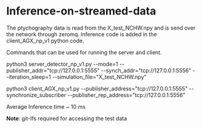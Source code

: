 # Inference-on-streamed-data


The ptychography data is read from the X_test_NCHW.npy and is send over the network through zeromq.
Inference code is added in the client_AGX_np_v1 python code. 

Commands that can be used for running the server and client. 

python3 server_detector_np_v1.py --mode=1 --publisher_addr="tcp://127.0.0.1:5555" --synch_addr="tcp://127.0.0.1:5556" --iteration_sleep=1 --simulation_file="X_test_NCHW.npy"

python3 client_AGX_np_v1.py --publisher_address="tcp://127.0.0.1:5555" --synchronize_subscriber --publisher_rep_address="tcp://127.0.0.1:5556"


Average Inference time ~ 10 ms 


**Note**: git-lfs required for accessing the test data

